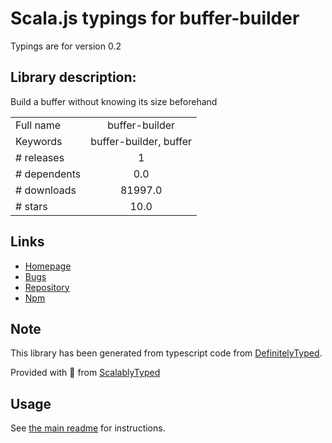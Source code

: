 
# Scala.js typings for buffer-builder

Typings are for version 0.2

## Library description:
Build a buffer without knowing its size beforehand

|                    |                 |
| ------------------ | :-------------: |
| Full name          | buffer-builder |
| Keywords           | buffer-builder, buffer |
| # releases         | 1 |
| # dependents       | 0.0 |
| # downloads        | 81997.0 |
| # stars            | 10.0 |

## Links
- [Homepage](https://github.com/PeterReid/node-buffer-builder)
- [Bugs](https://github.com/PeterReid/node-buffer-builder/issues)
- [Repository](https://github.com/PeterReid/node-buffer-builder)
- [Npm](https://www.npmjs.com/package/buffer-builder)
    


## Note
This library has been generated from typescript code from [DefinitelyTyped](https://definitelytyped.org).

Provided with :purple_heart: from [ScalablyTyped](https://github.com/oyvindberg/ScalablyTyped)

## Usage
See [the main readme](../../readme.md) for instructions.


